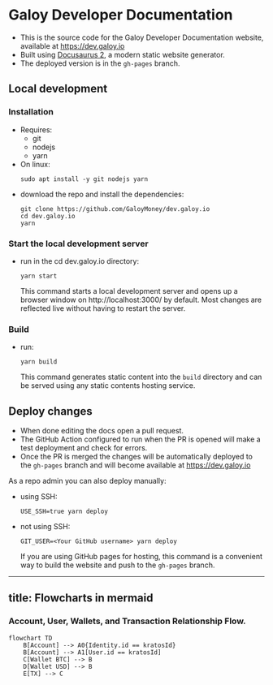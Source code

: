# Galoy Developer Documentation
* This is the source code for the Galoy Developer Documentation website, available at https://dev.galoy.io
* Built using [Docusaurus 2](https://docusaurus.io/), a modern static website generator.
* The deployed version is in the `gh-pages` branch.

## Local development
### Installation
* Requires:
  * git
  * nodejs
  * yarn
* On linux:
  ```
  sudo apt install -y git nodejs yarn
  ```
* download the repo and install the dependencies:
  ```
  git clone https://github.com/GaloyMoney/dev.galoy.io
  cd dev.galoy.io
  yarn
  ```
### Start the local development server
* run in the cd dev.galoy.io directory:
  ```
  yarn start
  ```
  This command starts a local development server and opens up a browser window on http://localhost:3000/ by default. Most changes are reflected live without having to restart the server.

### Build
* run:
  ```
  yarn build
  ```
  This command generates static content into the `build` directory and can be served using any static contents hosting service.

## Deploy changes
* When done editing the docs open a pull request.
* The GitHub Action configured to run when the PR is opened will make a test deployment and check for errors.
* Once the PR is merged the changes will be automatically deployed to the `gh-pages` branch and will become available at https://dev.galoy.io

As a repo admin you can also deploy manually:
* using SSH:
  ```
  USE_SSH=true yarn deploy
  ```

* not using SSH:
  ```
  GIT_USER=<Your GitHub username> yarn deploy
  ```
  If you are using GitHub pages for hosting, this command is a convenient way to build the website and push to the `gh-pages` branch.

---
title: Flowcharts in mermaid
---

### Account, User, Wallets, and Transaction Relationship Flow.

```mermaid
flowchart TD
    B[Account] --> A0{Identity.id == kratosId}
    B[Account] --> A1[User.id == kratosId]
    C[Wallet BTC] --> B
    D[Wallet USD] --> B
    E[TX] --> C
```
